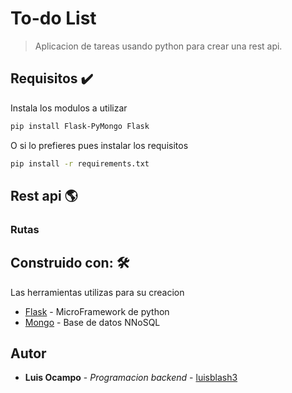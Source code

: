 # To-do List 

> Aplicacion de tareas usando python para crear una rest api.

## Requisitos ✔️
Instala los modulos a utilizar

```bash
pip install Flask-PyMongo Flask
```

O si lo prefieres pues instalar los requisitos

```bash
pip install -r requirements.txt
```

## Rest api 🌎
### Rutas


## Construido con: 🛠

Las herramientas utilizas para su creacion

* [Flask](http://www.dropwizard.io/1.0.2/docs/) - MicroFramework de python
* [Mongo](http://www.dropwizard.io/1.0.2/docs/) - Base de datos NNoSQL

## Autor
* **Luis Ocampo** - *Programacion backend* - [luisblash3](https://twitter.com/luisblash3)




